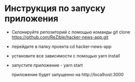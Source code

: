 # Инструкция по запуску приложения

-   Склонируйте репозиторий с помощью команды git clone https://github.com/ReZible/hacker-news-app.git
-   перейдите в папку проекта cd hacker-news-app
-   установите все зависимости с помощью yarn install
-   запустите приложение - yarn start

    приложение будет запущенно на http://localhost:3000
